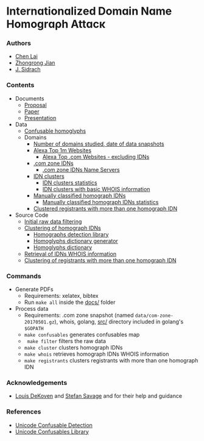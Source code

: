 # Іntеrnɑtⅰonɑlⅰzеⅾ Dоmɑⅰn Nɑmе Hоmоɡrɑρh Attɑсκ

### Authors
* [Chen Lai](https://github.com/claigit)
* [Zhongrong Jian](https://github.com/miaolegewang)
* [J. Sidrach](https://github.com/jsidrach)

### Contents
* Documents
  * [Proposal](docs/proposal.pdf)
  * [Paper](docs/paper.pdf)
  * [Presentation](docs/presentation.pdf)
* Data
  * [Confusable homoglyphs](data/confusables.txt)
  * Domains
    * [Number of domains studied, date of data snapshots](data/filtered-domains.txt)
    * [Alexa Top 1m Websites](data/alexa-top-1m-20170501.gz)
      * [Alexa Top .com Websites - excluding IDNs](data/alexa-top-not-idn-20170501.gz)
    * [.com zone IDNs](data/com-zone-idn-20170501.gz)
      * [.com zone IDNs Name Servers](data/com-zone-ns-idn-20170501.gz)
    * [IDN clusters](data/clustered-idns-20170501.csv)
      * [IDN clusters statistics](data/stats-clustered-domains.csv)
      * [IDN clusters with basic WHOIS information](data/clustered-idns-whois-20170501.csv)
    * [Manually classified homograph IDNs](data/manually-classified-idns-20170501.csv)
      * [Manually classified homograph IDNs statistics](data/stats-classified-domains.txt)
    * [Clustered registrants with more than one homograph IDN](data/clustered-homograph-registrants-20170501.txt)
* Source Code
  * [Initial raw data filtering](src/filter_domains.sh)
  * [Clustering of homograph IDNs](src/cluster_homographs.go)
    * [Homographs detection library](src/homographs/homographs.go)
    * [Homoglyphs dictionary generator](src/homographs/generate_confusables.go)
    * [Homoglyphs dictionary](src/homographs/confusables_map.go)
  * [Retrieval of IDNs WHOIS information](src/whois_homographs.sh)
  * [Clustering of registrants with more than one homograph IDN](src/cluster_registrants.py)

### Commands
* Generate PDFs
  * Requirements: xelatex, bibtex
  * Run ```make all``` inside the [docs/](docs/) folder
* Process data
  * Requirements: .com zone snapshot (named ```data/com-zone-20170501.gz```), whois, golang, [src/](src/) directory included in golang's ```$GOPATH```
  * ```make confusables``` generates confusables map
  * ``` make filter``` filters the raw data
  * ```make cluster``` clusters homograph IDNs
  * ```make whois``` retrieves homograph IDNs WHOIS information
  * ```make registrants``` clusters registrants with more than one homograph IDN

### Acknowledgements
* [Louis DeKoven](http://ldekoven.com) and [Stefan Savage](https://cseweb.ucsd.edu/~savage/)  and for their help and guidance

### References
* [Unicode Confusable Detection](http://www.unicode.org/reports/tr39/#Confusable_Detection)
* [Unicode Confusables Library](https://github.com/mtibben/confusables)
